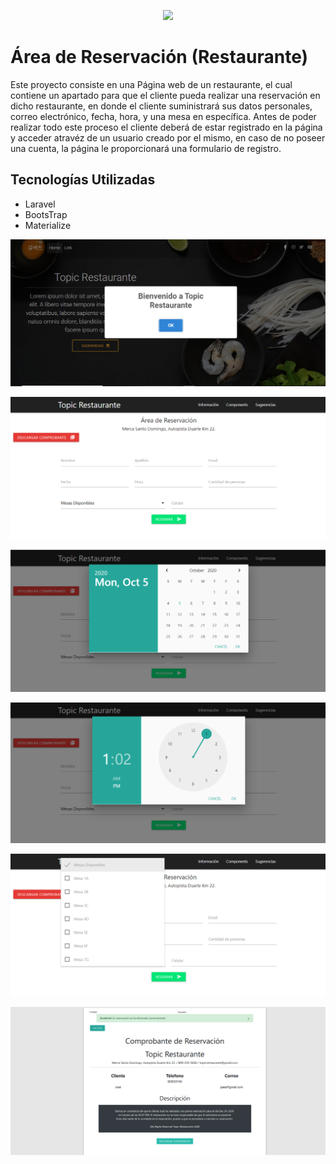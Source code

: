 <p align="center"><a href="https://laravel.com" target="_blank"><img src="https://raw.githubusercontent.com/laravel/art/master/logo-lockup/5%20SVG/2%20CMYK/1%20Full%20Color/laravel-logolockup-cmyk-red.svg" width="400"></a></p>


# Área de Reservación (Restaurante)

Este proyecto consiste en una Página web de un restaurante, el cual contiene un apartado para que el cliente pueda realizar una reservación en dicho restaurante, en donde el cliente suministrará sus datos personales, correo electrónico, fecha, hora, y una mesa en específica. Antes de poder realizar todo este proceso el cliente deberá de estar registrado en la página y acceder atravéz de un usuario creado por el mismo, en caso de no poseer una cuenta, la página le proporcionará una formulario de registro. 

## Tecnologías Utilizadas

- Laravel
- BootsTrap
- Materialize


![](public/img/Captura9.png)

![](public/img/Captura8.png)

![](public/img/Captura7.png)

![](public/img/Captura6.png)

![](public/img/Captura5.png)

![](public/img/Captura3.png)

